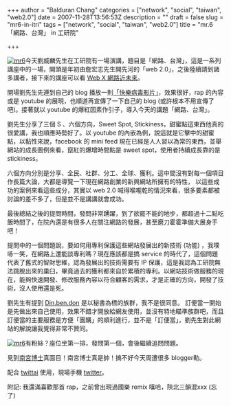 +++
author = "Balduran Chang"
categories = ["network", "social", "taiwan", "web2.0"]
date = 2007-11-28T13:56:53Z
description = ""
draft = false
slug = "mr6-in-itri"
tags = ["network", "social", "taiwan", "web2.0"]
title = "mr.6 「網路、台灣」 in 工研院"

+++


[![mr6](http://www.cs.nctu.edu.tw/%7Echangcc/wordpress/wp-content/uploads/2007/11/dsc00024.thumbnail.JPG)](http://www.cs.nctu.edu.tw/%7Echangcc/wordpress/wp-content/uploads/2007/11/dsc00024.JPG "mr6")今天劉威麟先生在工研院有一場演講，題目是「網路、台灣」，這是一系列講座中的一場，開頭是年初由詹宏志先生開先河的「web 2.0」，之後陸續請到諸多講者，接下來的講座可以看 [Web X 網路近未來](http://cl.itri.org.tw/webx/)。

開場劉先生先連到自己的 blog 播放一則[「快樂病毒影片」](http://mr6.cc/?p=1187)，效果很好，rap 的內容或是 youtube 的展現，也順道再宣傳了一下自己的 blog (或許根本不用宣傳了吧)。接著就以 youtube 的爆紅因素作引子，導入今天的講題「網路、台灣」。

劉先生分享了三個 S 、六個方向，Sweet Spot, Stickiness，甜蜜點這東西他真的很愛講，我也順應時勢好了。以 youtube 的內嵌為例，說這就是它擊中的甜蜜點，以黏性來說，facebook 的 mini feed 現在已經是人人習以為常的東西，並舉網站的成長圖例來看，竄紅的爆增時間點是 sweet spot，使用者持續成長靠的是stickiness。

六個方向分別是<span class="entry-title entry-content">分享、全民、社群、分工、全球、獲利。這中間沒有對每一個項目作長篇大論，大都是導覽一下現在網路創業的新興網站所擁有的特性，</span> 以這些成功的案例來看這些成分，其實以 web 2.0 喊得喉嚨乾的情況來看，很多要素都被討論的差不多了，但是並不是講講就會成功。

最後總結之後的提問時間，發問非常踴躍，到了欲罷不能的地步，都超過十二點吃飯時間了，在院內還是有很多人在關注網路的發展，甚至磨刀霍霍準備大展身手吧！

提問中的一個問題說，要如何用專利保護這些網站發展出的新技術 (功能) ，我噗哧一笑，在網路上還能談專利嗎？現在應該都是搞 service 的時代了，這個問題代表了舊式的智財思維，認為發展出的技術需要有 IP 保護，這是我認為工研院無法跳脫出來的巢臼，畢竟過去的獲利都來自於累積的專利。以網站技術做服務的現在，能夠快速開發、修改服務內容以符合顧客的需求，才是正確的方向，開發了技術，沒人使用還是死。

劉先生有提到 [Din.ben.don](http://dinbendon.net/do) 是以秘書為標的族群，我不是很同意。 訂便當一開始是先做出來自己使用，效果不錯才開放給網友使用，並沒有特地瞄準族群吧，而且訂便當的主要服務是方便「團購」的順利進行，並不是「訂便當」，劉先生對此網站的解說讓我覺得非常不贊同。

[![mr6](http://www.cs.nctu.edu.tw/~changcc/wordpress/wp-content/uploads/2007/11/dsc00025.thumbnail.JPG)](http://www.cs.nctu.edu.tw/~changcc/wordpress/wp-content/uploads/2007/11/dsc00025.JPG "mr6")有粉絲？座位坐第一排，發問第一個，會後繼續追問問題。

見到[南宮博士](http://www.gameimp.com/)真面目！南宮博士真是帥！搞不好今天周遭很多 blogger勒。

配合 [twittai](http://www.cs.nctu.edu.tw/~changcc/wordpress/2007/11/24/twittai/) 使用，現場手機 [twitter](http://twitter.com/balduran/statuses/450073762)。

附記: 我還滿喜歡那首 rap，之前曾出現過國樂 remix 嘻哈，陝北三韻混xxx (忘了)

